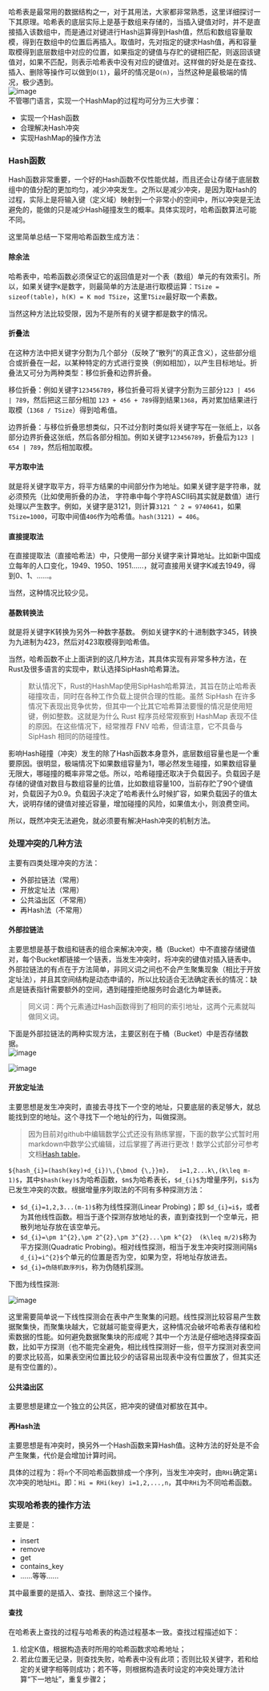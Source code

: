 哈希表是最常用的数据结构之一，对于其用法，大家都非常熟悉，这里详细探讨一下其原理。哈希表的底层实际上是基于数组来存储的，当插入键值对时，并不是直接插入该数组中，而是通过对键进行Hash运算得到Hash值，然后和数组容量取模，得到在数组中的位置后再插入。取值时，先对指定的键求Hash值，再和容量取模得到底层数组中对应的位置，如果指定的键值与存贮的键相匹配，则返回该键值对，如果不匹配，则表示哈希表中没有对应的键值对。这样做的好处是在查找、插入、删除等操作可以做到`O(1)`，最坏的情况是`O(n)`，当然这种是最极端的情况，极少遇到。    
![image](https://upload.wikimedia.org/wikipedia/commons/thumb/7/7d/Hash_table_3_1_1_0_1_0_0_SP.svg/315px-Hash_table_3_1_1_0_1_0_0_SP.svg.png)      
不管哪门语言，实现一个HashMap的过程均可分为三大步骤：
- 实现一个Hash函数
- 合理解决Hash冲突
- 实现HashMap的操作方法

### Hash函数
Hash函数非常重要，一个好的Hash函数不仅性能优越，而且还会让存储于底层数组中的值分配的更加均匀，减少冲突发生。之所以是减少冲突，是因为取Hash的过程，实际上是将输入键（定义域）映射到一个非常小的空间中，所以冲突是无法避免的，能做的只是减少Hash碰撞发生的概率。具体实现时，哈希函数算法可能不同。

这里简单总结一下常用哈希函数生成方法：

#### 除余法 
哈希表中，哈希函数必须保证它的返回值是对一个表（数组）单元的有效索引。所以，如果关键字`K`是数字，则最简单的方法是进行取模运算：`TSize = sizeof(table)`，`h(K) = K mod TSize`，这里`TSize`最好取一个素数。

当然这种方法比较受限，因为不是所有的关键字都是数字的情况。

#### 折叠法
在这种方法中把关键字分割为几个部分（反映了“散列”的真正含义），这些部分组合或折叠在一起，以某种特定的方式进行变换（例如相加），以产生目标地址。折叠法又可分为两种类型：移位折叠和边界折叠。

移位折叠：例如关键字`123456789`，移位折叠可将关键字分割为三部分`123 | 456 | 789`，然后把这三部分相加 `123 + 456 + 789`得到结果`1368`，再对累加结果进行取模（`1368 / TSize`）得到哈希值。

边界折叠：与移位折叠思想类似，只不过分割时类似将关键字写在一张纸上，以各部分边界折叠这张纸，然后各部分相加。例如关键字`123456789`，折叠后为`123 | 654 | 789`，然后相加取模。

#### 平方取中法
就是将关键字取平方，将平方结果的中间部分作为地址。如果关键字是字符串，就必须预先（比如使用折叠的办法， 字符串中每个字符ASCII码其实就是数值）进行处理以产生数字。例如，关键字是3121，则计算`3121 ^ 2 = 9740641`，如果`TSize=1000`，可取中间值`406`作为哈希值。`hash(3121) = 406`。

#### 直接提取法
在直接提取法（直接哈希法）中，只使用一部分关键字来计算地址。比如新中国成立每年的人口变化，1949、1950、1951......，就可直接用关键字K减去1949，得到0、1、......。

当然，这种情况比较少见。

#### 基数转换法
就是将关键字K转换为另外一种数字基数。 例如关键字K的十进制数字345，转换为九进制为423，然后对423取模得到哈希值。



当然，哈希函数不止上面讲到的这几种方法，其具体实现有非常多种方法，在Rust及很多语言的实现中，默认选择SipHash哈希算法。

>默认情况下，Rust的HashMap使用SipHash哈希算法，其旨在防止哈希表碰撞攻击，同时在各种工作负载上提供合理的性能。虽然 SipHash 在许多情况下表现出竞争优势，但其中一个比其它哈希算法要慢的情况是使用短键，例如整数。这就是为什么 Rust 程序员经常观察到 HashMap 表现不佳的原因。在这些情况下，经常推荐 FNV 哈希，但请注意，它不具备与 SipHash 相同的防碰撞性。

影响Hash碰撞（冲突）发生的除了Hash函数本身意外，底层数组容量也是一个重要原因。很明显，极端情况下如果数组容量为1，哪必然发生碰撞，如果数组容量无限大，哪碰撞的概率非常之低。所以，哈希碰撞还取决于负载因子。负载因子是存储的键值对数目与数组容量的比值，比如数组容量100，当前存贮了90个键值对，负载因子为0.9。负载因子决定了哈希表什么时候扩容，如果负载因子的值太大，说明存储的键值对接近容量，增加碰撞的风险，如果值太小，则浪费空间。

所以，既然冲突无法避免，就必须要有解决Hash冲突的机制方法。

### 处理冲突的几种方法
主要有四类处理冲突的方法：
- 外部拉链法（常用）
- 开放定址法（常用）
- 公共溢出区（不常用）
- 再Hash法（不常用）

#### 外部拉链法
主要思想是基于数组和链表的组合来解决冲突，桶（Bucket）中不直接存储键值对，每个Bucket都链接一个链表，当发生冲突时，将冲突的键值对插入链表中。外部拉链法的有点在于方法简单，非同义词之间也不会产生聚集现象（相比于开放定址法），并且其空间结构是动态申请的，所以比较适合无法确定表长的情况：缺点是链表指针需要额外的空间，遇到碰撞拒绝服务时会退化为单链表。
> 同义词：两个元素通过Hash函数得到了相同的索引地址，这两个元素就叫做同义词。

下面是外部拉链法的两种实现方法，主要区别在于桶（Bucket）中是否存储数据。        
![image](https://upload.wikimedia.org/wikipedia/commons/thumb/d/d0/Hash_table_5_0_1_1_1_1_1_LL.svg/450px-Hash_table_5_0_1_1_1_1_1_LL.svg.png)

![image](https://upload.wikimedia.org/wikipedia/commons/thumb/5/5a/Hash_table_5_0_1_1_1_1_0_LL.svg/500px-Hash_table_5_0_1_1_1_1_0_LL.svg.png)

#### 开放定址法
主要思想是发生冲突时，直接去寻找下一个空的地址，只要底层的表足够大，就总能找到空的地址。这个寻找下一个地址的行为，叫做探测。 

>因为目前对github中编辑数学公式还没有熟练掌握，下面的数学公式暂时用markdown中数学公式编辑，过后掌握了再进行更改！数学公式部分可参考文档[Hash table](https://en.wikipedia.org/wiki/Hash_table)。

`${hash_{i}=(hash(key)+d_{i})\,{\bmod {\,}}m}，  i=1,2...k\,(k\leq m-1)$`，其中`$hash(key)$`为哈希函数，`$m$`为哈希表长，`$d_{i}$`为增量序列，`$i$`为已发生冲突的次数。根据增量序列取法的不同有多种探测方法：
- `$d_{i}=1,2,3...(m-1)$`称为线性探测(Linear Probing)；即 `$d_{i}=i$`，或者为其他线性函数。相当于逐个探测存放地址的表，直到查找到一个空单元，把散列地址存放在该空单元。
- `$d_{i}=\pm 1^{2},\pm 2^{2},\pm 3^{2}...\pm k^{2}  (k\leq m/2)$`称为平方探测(Quadratic Probing)。相对线性探测，相当于发生冲突时探测间隔`$ d_{i}=i^{2}$`个单元的位置是否为空，如果为空，将地址存放进去。
- `$d_{i}=伪随机数序列$`，称为伪随机探测。

下图为线性探测:

![image](https://upload.wikimedia.org/wikipedia/commons/thumb/b/bf/Hash_table_5_0_1_1_1_1_0_SP.svg/380px-Hash_table_5_0_1_1_1_1_0_SP.svg.png)

这里需要简单说一下线性探测会在表中产生聚集的问题。线性探测比较容易产生数据聚集快，而聚集块越大，它就越可能变得更大，这种情况会破坏哈希表存储和检索数据的性能。如何避免数据聚集块的形成呢？其中一个方法是仔细地选择探查函数，比如平方探测（也不能完全避免，相比线性探测好一些，但平方探测对表空间的要求比较高，如果表空闲位置比较少的话容易出现表中没有位置放了，但其实还是有空位置的）。

#### 公共溢出区
主要思想是建立一个独立的公共区，把冲突的键值对都放在其中。 
#### 再Hash法
主要思想是有冲突时，换另外一个Hash函数来算Hash值。这种方法的好处是不会产生聚集，代价是会增加计算时间。

具体的过程为：将`n`个不同哈希函数排成一个序列，当发生冲突时，由`RHi`确定第`i`次冲突的地址`Hi`。即：`Hi = RHi(key) i=1,2,...,n`，其中`RHi`为不同哈希函数。

### 实现哈希表的操作方法
主要是：
- insert
- remove
- get
- contains_key
- ......等等......

其中最重要的是插入、查找、删除这三个操作。

#### 查找
在哈希表上查找的过程与哈希表的构造过程基本一致。查找过程描述如下：
1. 给定K值，根据构造表时所用的哈希函数求哈希地址；
2. 若此位置无记录，则查找失败，哈希表中没有此项；否则比较关键字，若和给定的关键字相等则成功；若不等，则根据构造表时设定的冲突处理方法计算“下一地址”，重复步骤2；
